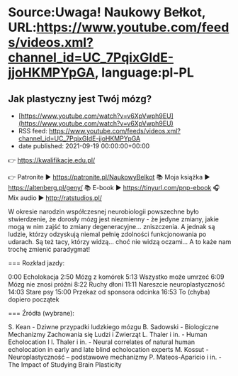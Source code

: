 # Source:Uwaga! Naukowy Bełkot, URL:https://www.youtube.com/feeds/videos.xml?channel_id=UC_7PqixGIdE-jjoHKMPYpGA, language:pl-PL

## Jak plastyczny jest Twój mózg?
 - [https://www.youtube.com/watch?v=v6XpVwph9EU](https://www.youtube.com/watch?v=v6XpVwph9EU)
 - RSS feed: https://www.youtube.com/feeds/videos.xml?channel_id=UC_7PqixGIdE-jjoHKMPYpGA
 - date published: 2021-09-19 00:00:00+00:00

👉 https://kwalifikacje.edu.pl/

👉 Patronite ► https://patronite.pl/NaukowyBelkot 
📚 Moja książka ► https://altenberg.pl/geny/
📚 E-book ► https://tinyurl.com/pnp-ebook
🎧 Mix audio ► http://ratstudios.pl/

W okresie narodzin współczesnej neurobiologii powszechne było stwierdzenie, że dorosły mózg jest niezmienny - że jedyne zmiany, jakie mogą w nim zajść to zmiany degeneracyjne... zniszczenia. A jednak są ludzie, którzy odzyskują niemal pełnię zdolności funkcjonowania po udarach. Są też tacy, którzy widzą... choć nie widzą oczami... A to każe nam trochę zmienić paradygmat!

===
Rozkład jazdy:

0:00 Echolokacja
2:50 Mózg z komórek
5:13 Wszystko może umrzeć
6:09 Mózg nie znosi próżni
8:22 Ruchy dłoni
11:11 Nareszcie neuroplastyczność
14:03 Stare psy
15:00 Przekaz od sponsora odcinka
16:53 To (chyba) dopiero początek

===
Źródła (wybrane):

S. Kean - Dziwne przypadki ludzkiego mózgu
B. Sadowski - Biologiczne Mechanizmy Zachowania się Ludzi i Zwierząt
L. Thaler i in. - Human Echolocation I
l. Thaler i in. -  Neural correlates of natural human echolocation in early and late blind echolocation experts
M. Kossut - Neuroplastyczność – podstawowe mechanizmy
P. Mateos-Aparicio i in. - The Impact of Studying Brain Plasticity

